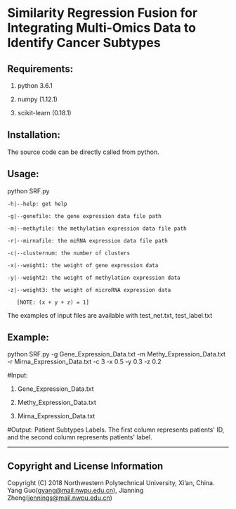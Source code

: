 # Similarity Regression Fusion for Integrating Multi-Omics Data to Identify Cancer Subtypes

Requirements:
------------
1. python 3.6.1
   
2. numpy (1.12.1)
   
3. scikit-learn (0.18.1)

Installation:
------------
The source code can be directly called from python.


Usage:
--------------------------------
python SRF.py 

    -h|--help: get help
  
    -g|--genefile: the gene expression data file path
  
    -m|--methyfile: the methylation expression data file path
  
    -r|--mirnafile: the miRNA expression data file path
  
    -c|--clusternum: the number of clusters
  
    -x|--weight1: the weight of gene expression data
  
    -y|--weight2: the weight of methylation expression data
  
    -z|--weight3: the weight of microRNA expression data
  
       [NOTE: (x + y + z) = 1]
    
The examples of input files are available with test_net.txt, test_label.txt

Example:
--------------------------------
python SRF.py -g Gene_Expression_Data.txt -m Methy_Expression_Data.txt -r Mirna_Expression_Data.txt -c 3 -x 0.5 -y 0.3 -z 0.2 

#Input:

1. Gene_Expression_Data.txt

2. Methy_Expression_Data.txt

3. Mirna_Expression_Data.txt

#Output:
Patient Subtypes Labels. The first column represents patients' ID, and the second column represents patients' label.

      
   
----------------------------------
Copyright and License Information
----------------------------------
Copyright (C) 2018 Northwestern Polytechnical University, Xi’an, China. Yang Guo(gyang@mail.nwpu.edu.cn), Jianning Zheng(jennings@mail.nwpu.edu.cn)
